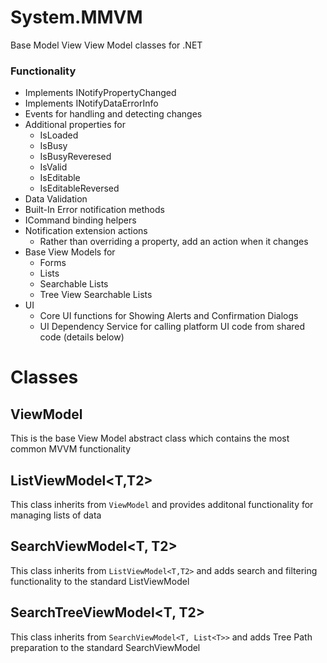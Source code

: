 # System.MMVM

Base Model View View Model classes for .NET

### Functionality

- Implements INotifyPropertyChanged
- Implements INotifyDataErrorInfo
- Events for handling and detecting changes
- Additional properties for 
  - IsLoaded
  - IsBusy
  - IsBusyReveresed
  - IsValid
  - IsEditable
  - IsEditableReversed
- Data Validation 
- Built-In Error notification methods
- ICommand binding helpers
- Notification extension actions
    - Rather than overriding a property, add an action when it changes
- Base View Models for
    - Forms
    - Lists
    - Searchable Lists
    - Tree View Searchable Lists
- UI
  - Core UI functions for Showing Alerts and Confirmation Dialogs
  - UI Dependency Service for calling platform UI code from shared code (details below)
   


# Classes

## ViewModel
This is the base View Model abstract class which contains the most common MVVM functionality

## ListViewModel<T,T2>
This class inherits from `ViewModel` and provides additonal functionality for managing lists of data

## SearchViewModel<T, T2>
This class inherits from `ListViewModel<T,T2>` and adds search and filtering functionality to the standard ListViewModel

## SearchTreeViewModel<T, T2>
This class inherits from `SearchViewModel<T, List<T>>` and adds Tree Path preparation to the standard SearchViewModel